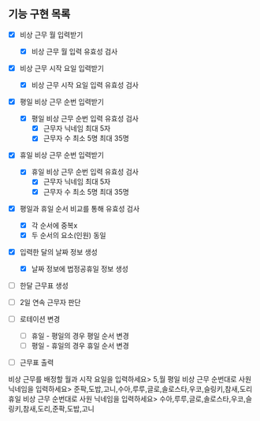 ## 기능 구현 목록

- [x] 비상 근무 월 입력받기

  - [x] 비상 근무 월 입력 유효성 검사

- [x] 비상 근무 시작 요일 입력받기

  - [x] 비상 근무 시작 요일 입력 유효성 검사

- [x] 평일 비상 근무 순번 입력받기

  - [x] 평일 비상 근무 순번 입력 유효성 검사
    - [x] 근무자 닉네임 최대 5자
    - [x] 근무자 수 최소 5명 최대 35명

- [x] 휴일 비상 근무 순번 입력받기

  - [x] 휴일 비상 근무 순번 입력 유효성 검사
    - [x] 근무자 닉네임 최대 5자
    - [x] 근무자 수 최소 5명 최대 35명

- [x] 평일과 휴일 순서 비교를 통해 유효성 검사

  - [x] 각 순서에 중복x
  - [x] 두 순서의 요소(인원) 동일

- [x] 입력한 달의 날짜 정보 생성
  - [x] 날짜 정보에 법정공휴일 정보 생성

- [ ] 한달 근무표 생성

- [ ] 2일 연속 근무자 판단

- [ ] 로테이션 변경
  - [ ] 휴일 - 평일의 경우 평일 순서 변경
  - [ ] 평일 - 휴일의 경우 휴일 순서 변경

- [ ] 근무표 출력


비상 근무를 배정할 월과 시작 요일을 입력하세요> 5,월
평일 비상 근무 순번대로 사원 닉네임을 입력하세요> 준팍,도밥,고니,수아,루루,글로,솔로스타,우코,슬링키,참새,도리
휴일 비상 근무 순번대로 사원 닉네임을 입력하세요> 수아,루루,글로,솔로스타,우코,슬링키,참새,도리,준팍,도밥,고니